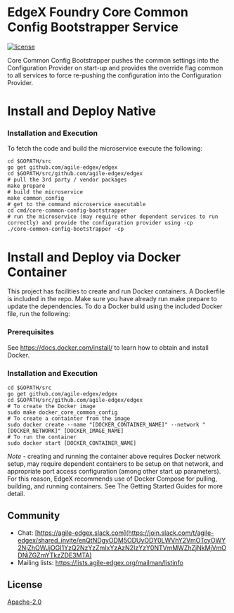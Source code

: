 # EdgeX Foundry Core Common Config Bootstrapper Service
[![license](https://img.shields.io/badge/license-Apache%20v2.0-blue.svg)](LICENSE)

Core Common Config Bootstrapper pushes the common settings into the Configuration Provider on start-up and provides the override flag common to all services to force re-pushing the configuration into the Configuration Provider.

# Install and Deploy Native #

### Installation and Execution ###
To fetch the code and build the microservice execute the following:

```
cd $GOPATH/src
go get github.com/agile-edgex/edgex
cd $GOPATH/src/github.com/agile-edgex/edgex
# pull the 3rd party / vendor packages
make prepare
# build the microservice
make common_config
# get to the command microservice executable
cd cmd/core-common-config-bootstrapper
# run the microservice (may require other dependent services to run correctly) and provide the configuration provider using -cp
./core-common-config-bootstrapper -cp
```

# Install and Deploy via Docker Container #
This project has facilities to create and run Docker containers.  A Dockerfile is included in the repo. Make sure you have already run make prepare to update the dependencies. To do a Docker build using the included Docker file, run the following:

### Prerequisites ###
See https://docs.docker.com/install/ to learn how to obtain and install Docker.

### Installation and Execution ###

```
cd $GOPATH/src
go get github.com/agile-edgex/edgex
cd $GOPATH/src/github.com/agile-edgex/edgex
# To create the Docker image
sudo make docker_core_common_config
# To create a containter from the image
sudo docker create --name "[DOCKER_CONTAINER_NAME]" --network "[DOCKER_NETWORK]" [DOCKER_IMAGE_NAME]
# To run the container
sudo docker start [DOCKER_CONTAINER_NAME]
```

*Note* - creating and running the container above requires Docker network setup, may require dependent containers to be setup on that network, and appropriate port access configuration (among other start up parameters).  For this reason, EdgeX recommends use of Docker Compose for pulling, building, and running containers.  See The Getting Started Guides for more detail.
 

## Community
- Chat: [https://agile-edgex.slack.com](https://join.slack.com/t/agile-edgex/shared_invite/enQtNDgyODM5ODUyODY0LWVhY2VmOTcyOWY2NjZhOWJjOGI1YzQ2NzYzZmIxYzAzN2IzYzY0NTVmMWZhZjNkMjVmODNiZGZmYTkzZDE3MTA)
- Mailing lists: https://lists.agile-edgex.org/mailman/listinfo

## License
[Apache-2.0](LICENSE)


